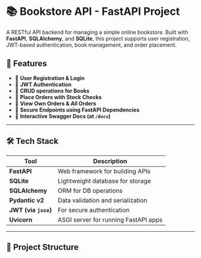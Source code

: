 # 📚 Bookstore API - FastAPI Project

A RESTful API backend for managing a simple online bookstore. Built with **FastAPI**, **SQLAlchemy**, and **SQLite**, this project supports user registration, JWT-based authentication, book management, and order placement.

## 🚀 Features

- 🔐 **User Registration & Login**
- 🔑 **JWT Authentication**
- 📘 **CRUD operations for Books**
- 🛒 **Place Orders with Stock Checks**
- 🧾 **View Own Orders & All Orders**
- 🧠 **Secure Endpoints using FastAPI Dependencies**
- 📄 **Interactive Swagger Docs (at `/docs`)**

---

## 🛠️ Tech Stack

| Tool        | Description                          |
|-------------|--------------------------------------|
| **FastAPI** | Web framework for building APIs      |
| **SQLite**  | Lightweight database for storage     |
| **SQLAlchemy** | ORM for DB operations            |
| **Pydantic v2** | Data validation and serialization |
| **JWT (via `jose`)** | For secure authentication  |
| **Uvicorn** | ASGI server for running FastAPI apps |

---

## 📁 Project Structure

